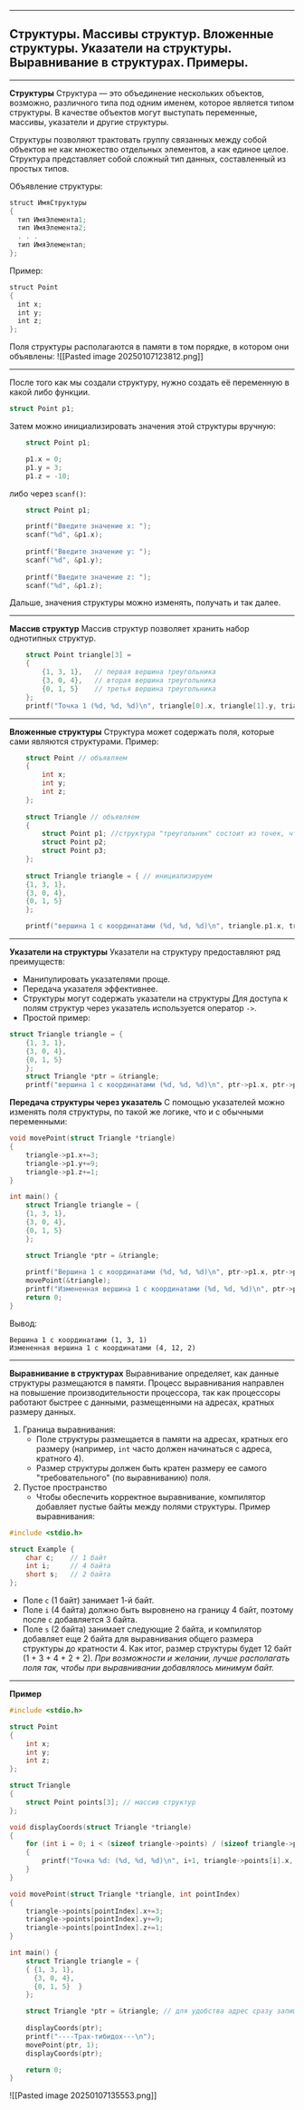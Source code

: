 ___
## Структуры. Массивы структур. Вложенные структуры. Указатели на структуры. Выравнивание в структурах. Примеры.

___
**Структуры**
Структура — это объединение нескольких объектов, возможно, различного типа под одним именем, которое является типом структуры. В качестве объектов могут выступать переменные, массивы, указатели и другие структуры.

Структуры позволяют трактовать группу связанных между собой объектов не как множество отдельных элементов, а как единое целое. Структура представляет собой сложный тип данных, составленный из простых типов.

Объявление структуры:
```c
struct ИмяСтруктуры  
{  
  тип ИмяЭлемента1;  
  тип ИмяЭлемента2;  
  . . .  
  тип ИмяЭлементаn;  
};
```
Пример:
```c
struct Point  
{  
  int x; 
  int y;  
  int z; 
};
```
Поля структуры располагаются в памяти в том порядке, в котором они объявлены:
![[Pasted image 20250107123812.png]]
___
После того как мы создали структуру, нужно создать её переменную в какой либо функции.
```c
struct Point p1;
```
Затем можно инициализировать значения этой структуры вручную:
```c
    struct Point p1;

    p1.x = 0;
    p1.y = 3;
    p1.z = -10;
```
либо через `scanf()`:
```c
    struct Point p1;

    printf("Введите значение x: ");
    scanf("%d", &p1.x);
    
    printf("Введите значение y: ");
    scanf("%d", &p1.y);
    
    printf("Введите значение z: ");
    scanf("%d", &p1.z);
```
Дальше, значения структуры можно изменять, получать и так далее.
___
**Массив структур**
Массив структур позволяет хранить набор однотипных структур.
```c
	struct Point triangle[3] =
    {
        {1, 3, 1},   // первая вершина треугольника
        {3, 0, 4},   // вторая вершина треугольника
        {0, 1, 5}    // третья вершина треугольника
    };
    printf("Точка 1 (%d, %d, %d)\n", triangle[0].x, triangle[1].y, triangle[2].z);
```
___
**Вложенные структуры**
Структура может содержать поля, которые сами являются структурами.
Пример:
```c
	struct Point // объявляем
    {
        int x;
        int y;
        int z;
    };
    
    struct Triangle // объявляем
    {
        struct Point p1; //структура "треугольник" состоит из точек, что тоже  являются структурами
        struct Point p2;
        struct Point p3;
    };
    
    struct Triangle triangle = { // инициализируем
    {1, 3, 1},
    {3, 0, 4},
    {0, 1, 5}
    };

    printf("вершина 1 с координатами (%d, %d, %d)\n", triangle.p1.x, triangle.p1.y, triangle.p1.z);
```
___
**Указатели на структуры**
Указатели на структуру предоставляют ряд преимуществ:
- Манипулировать указателями проще.
- Передача указателя эффективнее.
- Структуры могут содержать указатели на структуры
Для доступа к полям структур через указатель используется оператор `->`.
- Простой пример:
```c
struct Triangle triangle = {
    {1, 3, 1},
    {3, 0, 4},
    {0, 1, 5}
    };
    struct Triangle *ptr = &triangle;
    printf("вершина 1 с координатами (%d, %d, %d)\n", ptr->p1.x, ptr->p1.y, ptr->p1.z);
```
**Передача структуры через указатель**
С помощью указателей можно изменять поля структуры, по такой же логике, что и с обычными переменными:
```c
void movePoint(struct Triangle *triangle)
{
    triangle->p1.x+=3;
    triangle->p1.y+=9;
    triangle->p1.z+=1;
}

int main() {
    struct Triangle triangle = {
    {1, 3, 1},
    {3, 0, 4},
    {0, 1, 5}
    };

    struct Triangle *ptr = &triangle;
    
    printf("Вершина 1 с координатами (%d, %d, %d)\n", ptr->p1.x, ptr->p1.y, ptr->p1.z);
    movePoint(&triangle);
    printf("Измененная вершина 1 с координатами (%d, %d, %d)\n", ptr->p1.x, ptr->p1.y, ptr->p1.z);
    return 0;
}
```
Вывод:
```
Вершина 1 с координатами (1, 3, 1) 
Измененная вершина 1 с координатами (4, 12, 2)
```
___
**Выравнивание в структурах**
Выравнивание определяет, как данные структуры размещаются в памяти. Процесс выравнивания направлен на повышение производительности процессора, так как процессоры работают быстрее с данными, размещенными на адресах, кратных размеру данных.

1. Граница выравнивания:
   - Поле структуры размещается в памяти на адресах, кратных его размеру (например, `int` часто должен начинаться с адреса, кратного 4).
   - Размер структуры должен быть кратен размеру ее самого "требовательного" (по   выравниванию) поля.
2. Пустое пространство
   - Чтобы обеспечить корректное выравнивание, компилятор добавляет пустые байты между полями структуры.
Пример выравнивания:
```c
#include <stdio.h>

struct Example {
    char c;    // 1 байт
    int i;     // 4 байта
    short s;   // 2 байта
};
```
- Поле `c` (1 байт) занимает 1-й байт.
- Поле `i` (4 байта) должно быть выровнено на границу 4 байт, поэтому после `c` добавляется 3 байта.
- Поле `s` (2 байта) занимает следующие 2 байта, и компилятор добавляет еще 2 байта для выравнивания общего размера структуры до кратности 4.
Как итог, размер структуры будет 12 байт (1 + 3 + 4 + 2 + 2).
*При возможности и желании, лучше располагать поля так, чтобы при выравнивании добавлялось минимум байт.*
___
**Пример**
```c
#include <stdio.h>

struct Point
{
    int x;
    int y;
    int z;
};

struct Triangle
{
    struct Point points[3]; // массив структур
};

void displayCoords(struct Triangle *triangle)
{
    for (int i = 0; i < (sizeof triangle->points) / (sizeof triangle->points[0]); i++)
    {
        printf("Точка %d: (%d, %d, %d)\n", i+1, triangle->points[i].x, triangle->points[i].y, triangle->points[i].z);
    }
}

void movePoint(struct Triangle *triangle, int pointIndex)
{
    triangle->points[pointIndex].x+=3;
    triangle->points[pointIndex].y+=9;
    triangle->points[pointIndex].z+=1;
}

int main() {
    struct Triangle triangle = {
    { {1, 3, 1},
      {3, 0, 4},
      {0, 1, 5}  }
    };

    struct Triangle *ptr = &triangle; // для удобства адрес сразу запишем
    
    displayCoords(ptr);
    printf("----Трах-тибидох---\n");
    movePoint(ptr, 1);
    displayCoords(ptr);

    return 0;
}
```
![[Pasted image 20250107135553.png]]
